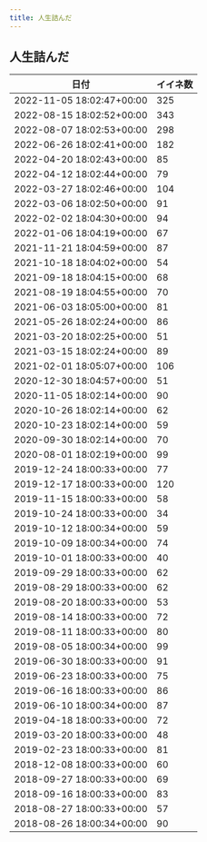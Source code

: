 ```yaml
---
title: 人生詰んだ
---
```

## 人生詰んだ

|日付|イイネ数|
|-|-|
|2022-11-05 18:02:47+00:00|325|
|2022-08-15 18:02:52+00:00|343|
|2022-08-07 18:02:53+00:00|298|
|2022-06-26 18:02:41+00:00|182|
|2022-04-20 18:02:43+00:00|85|
|2022-04-12 18:02:44+00:00|79|
|2022-03-27 18:02:46+00:00|104|
|2022-03-06 18:02:50+00:00|91|
|2022-02-02 18:04:30+00:00|94|
|2022-01-06 18:04:19+00:00|67|
|2021-11-21 18:04:59+00:00|87|
|2021-10-18 18:04:02+00:00|54|
|2021-09-18 18:04:15+00:00|68|
|2021-08-19 18:04:55+00:00|70|
|2021-06-03 18:05:00+00:00|81|
|2021-05-26 18:02:24+00:00|86|
|2021-03-20 18:02:25+00:00|51|
|2021-03-15 18:02:24+00:00|89|
|2021-02-01 18:05:07+00:00|106|
|2020-12-30 18:04:57+00:00|51|
|2020-11-05 18:02:14+00:00|90|
|2020-10-26 18:02:14+00:00|62|
|2020-10-23 18:02:14+00:00|59|
|2020-09-30 18:02:14+00:00|70|
|2020-08-01 18:02:19+00:00|99|
|2019-12-24 18:00:33+00:00|77|
|2019-12-17 18:00:33+00:00|120|
|2019-11-15 18:00:33+00:00|58|
|2019-10-24 18:00:33+00:00|34|
|2019-10-12 18:00:34+00:00|59|
|2019-10-09 18:00:34+00:00|74|
|2019-10-01 18:00:33+00:00|40|
|2019-09-29 18:00:33+00:00|62|
|2019-08-29 18:00:33+00:00|62|
|2019-08-20 18:00:33+00:00|53|
|2019-08-14 18:00:33+00:00|72|
|2019-08-11 18:00:33+00:00|80|
|2019-08-05 18:00:34+00:00|99|
|2019-06-30 18:00:33+00:00|91|
|2019-06-23 18:00:33+00:00|75|
|2019-06-16 18:00:33+00:00|86|
|2019-06-10 18:00:34+00:00|87|
|2019-04-18 18:00:33+00:00|72|
|2019-03-20 18:00:33+00:00|48|
|2019-02-23 18:00:33+00:00|81|
|2018-12-08 18:00:33+00:00|60|
|2018-09-27 18:00:33+00:00|69|
|2018-09-16 18:00:33+00:00|83|
|2018-08-27 18:00:33+00:00|57|
|2018-08-26 18:00:34+00:00|90|
